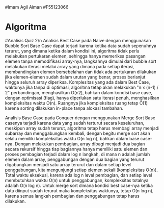 #Imam Agil Aiman
#F55123066
# Algoritma

#Analisis Quiz 2/n
Analisis Best Case pada Naive dengan menggunakan Bubble Sort
Base Case dapat terjadi karena ketika data sudah sepenuhnya terurut, yang dimana ketika dalam kondisi ini, algoritma tidak perlu melakukan pertukaran elemen, sehingga hanya memeriksa pasangan elemen tanpa memodifikasi array-nya, langkahnya dimulai dari bubble sort melakukan iterasi melalui array yang dimana pada setiap iterasi, membandingkan elemen bersebelahan dan tidak ada pertukaran dilakukan jika elemen-elemen sudah dalam urutan yang benar, proses berlanjut hingga seluruh array diperiksa. Komplesitas yang ada dalam Best Case, waktunya jika tanpa di optimasi, algoritma tetap akan melakukan "n x (n-1) / 2" perbandingan, menghasilkan O(n2), bahkan dalam kondisi base case, dengan optimisasi (flag), hanya diperlukan satu iterasi penuh, menghasilkan kompleksitas waktu O(n). Ruangnya jika kompleksitas ruang tetap O(1) karena sorting dilakukan in-place tanpa alokasi tambahan.

Analisis Base Case pada Conquer dengan menggunakan Merge Sort
Base casenya terjadi karena data yang sudah terturut secara keseluruhan, meskipun array sudah terurut, algoritma tetap harus membagi array menjadi subarray dan menggabungkan kembali, dengan begitu merge sort akan selalu memiliki kompleksitas waktu O(n log n), bahkan dalam base case-nya. Dengan melakukan pembagian, array dibagi menjadi dua bagian secara rekursif hingga tiap bagiannya hanya memiliki satu elemen dan proses pembagian terjadi dalam log n langkah, di mana n adalah jumlah elemen dalam array, penggabungan dengan dua bagian yang terurut digabungkan menjadi satu array terurut dan dalam setiap level penggabungan, kita mengunjungi setiap elemen sekali (kompleksitas O(n)). Total waktu eksekusi, karena ada log n level pembagian, dan setiap level membutuhkan waktu O(n) untuk penggabungan, kompleksitas totalnya adalah O(n log n). Untuk merge sort dimana kondisi best case-nya ketika data diinput sudah terurut maka kompleksitas waktunya, tetap O(n log n), karena semua langkah pembagian dan penggabungan tetap harus dilakukan.
